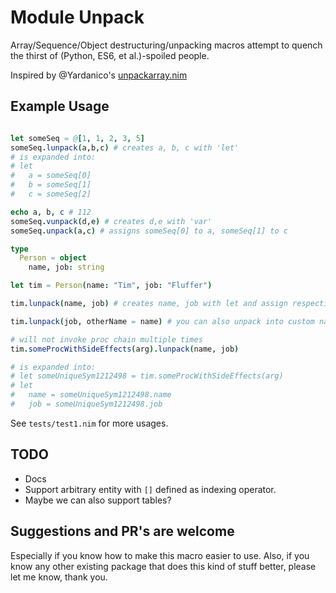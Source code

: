 # Module Unpack

Array/Sequence/Object destructuring/unpacking macros attempt to quench the thirst of (Python, ES6, et al.)-spoiled people.

Inspired by @Yardanico's [unpackarray.nim](https://gist.github.com/Yardanico/b6fee43f6da8a3bbf0fe048063357115)

## Example Usage

```nim

let someSeq = @[1, 1, 2, 3, 5]
someSeq.lunpack(a,b,c) # creates a, b, c with 'let'
# is expanded into:
# let
#   a = someSeq[0]
#   b = someSeq[1]
#   c = someSeq[2]

echo a, b, c # 112
someSeq.vunpack(d,e) # creates d,e with 'var'
someSeq.unpack(a,c) # assigns someSeq[0] to a, someSeq[1] to c

type
  Person = object
    name, job: string

let tim = Person(name: "Tim", job: "Fluffer")

tim.lunpack(name, job) # creates name, job with let and assign respective member values to them

tim.lunpack(job, otherName = name) # you can also unpack into custom names using '='

# will not invoke proc chain multiple times
tim.someProcWithSideEffects(arg).lunpack(name, job)

# is expanded into:
# let someUniqueSym1212498 = tim.someProcWithSideEffects(arg)
# let
#   name = someUniqueSym1212498.name
#   job = someUniqueSym1212498.job
```

See `tests/test1.nim` for more usages.

## TODO

- Docs
- Support arbitrary entity with `[]` defined as indexing operator.
- Maybe we can also support tables?

## Suggestions and PR's are welcome

Especially if you know how to make this macro easier to use. Also, if you know any other existing package that does this kind of stuff better, please let me know, thank you.
